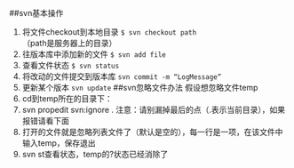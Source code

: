 ##svn基本操作
1. 将文件checkout到本地目录
`$ svn checkout path`（path是服务器上的目录）
2. 往版本库中添加新的文件
`$ svn add file`
3. 查看文件状态
`$ svn status`
4. 将改动的文件提交到版本库
`svn commit -m “LogMessage”`
5. 更新某个版本
`svn update`
##svn忽略文件办法
假设想忽略文件temp
1. cd到temp所在的目录下：
2. svn propedit svn:ignore .
注意：请别漏掉最后的点（.表示当前目录），如果报错请看下面
3. 打开的文件就是忽略列表文件了（默认是空的），每一行是一项，在该文件中输入temp，保存退出
4. svn st查看状态，temp的?状态已经消除了

